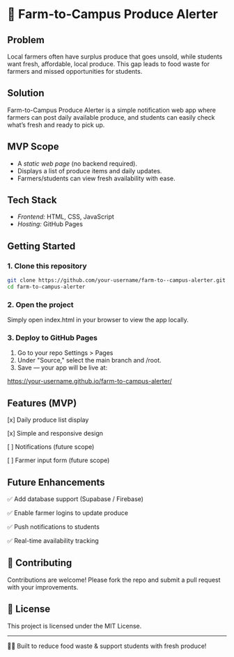 # 🌱 Farm-to-Campus Produce Alerter

## Problem
Local farmers often have surplus produce that goes unsold, while students want fresh, affordable, local produce. This gap leads to food waste for farmers and missed opportunities for students.

##  Solution
Farm-to-Campus Produce Alerter is a simple notification web app where farmers can post daily available produce, and students can easily check what’s fresh and ready to pick up.

##  MVP Scope
- A *static web page* (no backend required).  
- Displays a list of produce items and daily updates.  
- Farmers/students can view fresh availability with ease.  

##  Tech Stack
- *Frontend:* HTML, CSS, JavaScript  
- *Hosting:* GitHub Pages  

## Getting Started

### 1. Clone this repository
```bash
git clone https://github.com/your-username/farm-to--campus-alerter.git
cd farm-to-campus-alerter
```

### 2. Open the project

Simply open index.html in your browser to view the app locally.

### 3. Deploy to GitHub Pages

1. Go to your repo Settings > Pages
2. Under "Source," select the main branch and /root.
3. Save — your app will be live at:

https://your-username.github.io/farm-to-campus-alerter/

##  Features (MVP)

[x] Daily produce list display

[x] Simple and responsive design

[ ] Notifications (future scope)

[ ] Farmer input form (future scope)


## Future Enhancements

✅ Add database support (Supabase / Firebase)

✅ Enable farmer logins to update produce

✅ Push notifications to students

✅ Real-time availability tracking


## 🤝 Contributing

Contributions are welcome! Please fork the repo and submit a pull request with your improvements.

## 📄 License

This project is licensed under the MIT License.

---

👩‍🌾 Built to reduce food waste & support students with fresh produce!
